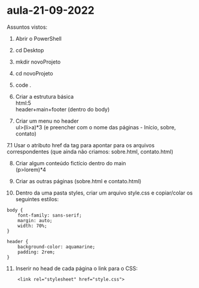 # aula-21-09-2022

Assuntos vistos:  

1. Abrir o PowerShell
2. cd Desktop
3. mkdir novoProjeto
4. cd novoProjeto
5. code .

6. Criar a estrutura básica   
html:5  
header+main+footer (dentro do body)  
  
  
7. Criar um menu no header  
ul>(li>a)*3 (e preencher com o nome das páginas - Início, sobre, contato)  
  
  
7.1 Usar o atributo href da tag <a> para apontar para os arquivos correspondentes (que ainda não criamos: sobre.html,  contato.html)  

8. Criar algum conteúdo fictício dentro do main  
(p>lorem)*4  

9. Criar as outras páginas (sobre.html e contato.html)  

10. Dentro da uma pasta styles, criar um arquivo style.css e copiar/colar os seguintes estilos:   
```
body {
    font-family: sans-serif;
    margin: auto;
    width: 70%;
}

header {
    background-color: aquamarine;
    padding: 2rem;
}
```

11. Inserir no head de cada página o link para o CSS:   
```
    <link rel="stylesheet" href="style.css">
```


